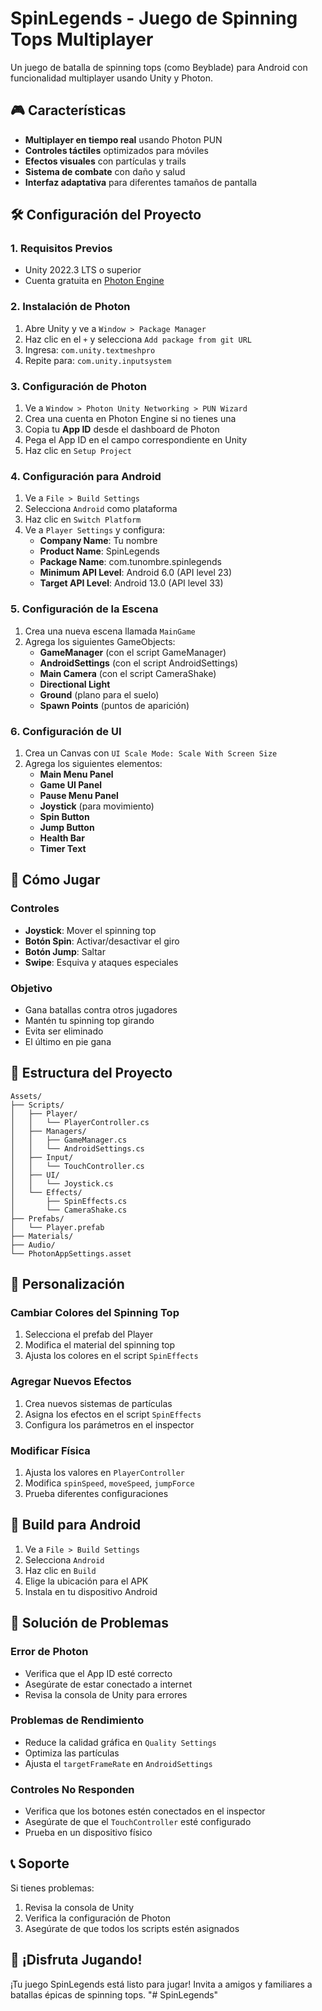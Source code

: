 # SpinLegends - Juego de Spinning Tops Multiplayer

Un juego de batalla de spinning tops (como Beyblade) para Android con funcionalidad multiplayer usando Unity y Photon.

## 🎮 Características

- **Multiplayer en tiempo real** usando Photon PUN
- **Controles táctiles** optimizados para móviles
- **Efectos visuales** con partículas y trails
- **Sistema de combate** con daño y salud
- **Interfaz adaptativa** para diferentes tamaños de pantalla

## 🛠️ Configuración del Proyecto

### 1. Requisitos Previos

- Unity 2022.3 LTS o superior
- Cuenta gratuita en [Photon Engine](https://www.photonengine.com/)

### 2. Instalación de Photon

1. Abre Unity y ve a `Window > Package Manager`
2. Haz clic en el `+` y selecciona `Add package from git URL`
3. Ingresa: `com.unity.textmeshpro`
4. Repite para: `com.unity.inputsystem`

### 3. Configuración de Photon

1. Ve a `Window > Photon Unity Networking > PUN Wizard`
2. Crea una cuenta en Photon Engine si no tienes una
3. Copia tu **App ID** desde el dashboard de Photon
4. Pega el App ID en el campo correspondiente en Unity
5. Haz clic en `Setup Project`

### 4. Configuración para Android

1. Ve a `File > Build Settings`
2. Selecciona `Android` como plataforma
3. Haz clic en `Switch Platform`
4. Ve a `Player Settings` y configura:
   - **Company Name**: Tu nombre
   - **Product Name**: SpinLegends
   - **Package Name**: com.tunombre.spinlegends
   - **Minimum API Level**: Android 6.0 (API level 23)
   - **Target API Level**: Android 13.0 (API level 33)

### 5. Configuración de la Escena

1. Crea una nueva escena llamada `MainGame`
2. Agrega los siguientes GameObjects:
   - **GameManager** (con el script GameManager)
   - **AndroidSettings** (con el script AndroidSettings)
   - **Main Camera** (con el script CameraShake)
   - **Directional Light**
   - **Ground** (plano para el suelo)
   - **Spawn Points** (puntos de aparición)

### 6. Configuración de UI

1. Crea un Canvas con `UI Scale Mode: Scale With Screen Size`
2. Agrega los siguientes elementos:
   - **Main Menu Panel**
   - **Game UI Panel**
   - **Pause Menu Panel**
   - **Joystick** (para movimiento)
   - **Spin Button**
   - **Jump Button**
   - **Health Bar**
   - **Timer Text**

## 🎯 Cómo Jugar

### Controles
- **Joystick**: Mover el spinning top
- **Botón Spin**: Activar/desactivar el giro
- **Botón Jump**: Saltar
- **Swipe**: Esquiva y ataques especiales

### Objetivo
- Gana batallas contra otros jugadores
- Mantén tu spinning top girando
- Evita ser eliminado
- El último en pie gana

## 📁 Estructura del Proyecto

```
Assets/
├── Scripts/
│   ├── Player/
│   │   └── PlayerController.cs
│   ├── Managers/
│   │   ├── GameManager.cs
│   │   └── AndroidSettings.cs
│   ├── Input/
│   │   └── TouchController.cs
│   ├── UI/
│   │   └── Joystick.cs
│   └── Effects/
│       ├── SpinEffects.cs
│       └── CameraShake.cs
├── Prefabs/
│   └── Player.prefab
├── Materials/
├── Audio/
└── PhotonAppSettings.asset
```

## 🔧 Personalización

### Cambiar Colores del Spinning Top
1. Selecciona el prefab del Player
2. Modifica el material del spinning top
3. Ajusta los colores en el script `SpinEffects`

### Agregar Nuevos Efectos
1. Crea nuevos sistemas de partículas
2. Asigna los efectos en el script `SpinEffects`
3. Configura los parámetros en el inspector

### Modificar Física
1. Ajusta los valores en `PlayerController`
2. Modifica `spinSpeed`, `moveSpeed`, `jumpForce`
3. Prueba diferentes configuraciones

## 🚀 Build para Android

1. Ve a `File > Build Settings`
2. Selecciona `Android`
3. Haz clic en `Build`
4. Elige la ubicación para el APK
5. Instala en tu dispositivo Android

## 🐛 Solución de Problemas

### Error de Photon
- Verifica que el App ID esté correcto
- Asegúrate de estar conectado a internet
- Revisa la consola de Unity para errores

### Problemas de Rendimiento
- Reduce la calidad gráfica en `Quality Settings`
- Optimiza las partículas
- Ajusta el `targetFrameRate` en `AndroidSettings`

### Controles No Responden
- Verifica que los botones estén conectados en el inspector
- Asegúrate de que el `TouchController` esté configurado
- Prueba en un dispositivo físico

## 📞 Soporte

Si tienes problemas:
1. Revisa la consola de Unity
2. Verifica la configuración de Photon
3. Asegúrate de que todos los scripts estén asignados

## 🎉 ¡Disfruta Jugando!

¡Tu juego SpinLegends está listo para jugar! Invita a amigos y familiares a batallas épicas de spinning tops. "# SpinLegends"  
